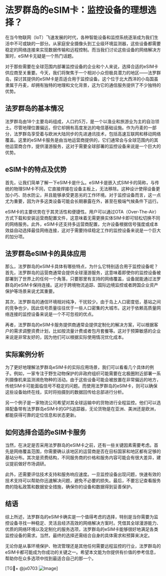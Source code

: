 # 法罗群岛的eSIM卡：监控设备的理想选择？

在当今物联网（IoT）飞速发展的时代，各种智能设备和监控系统逐渐成为我们生活中不可或缺的一部分。从家庭安全摄像头到工业级环境监测器，这些设备都需要稳定的网络连接来实现数据传输和远程控制。而当我们讨论这些设备的网络解决方案时，eSIM卡无疑是一个热门话题。

对于那些需要在全球范围内部署监控设备的企业和个人来说，选择合适的eSIM卡供应商至关重要。今天，我们将聚焦于一个相对小众但极具潜力的地区——法罗群岛，探讨其提供的eSIM卡是否适合用于监控设备。这个位于北大西洋的小岛国虽隶属于丹麦，却拥有独特的地理和文化背景，这为它的通信服务提供了不少独特的优势。

## 法罗群岛的基本情况

法罗群岛由18个主要岛屿组成，人口约5万，是一个以渔业和旅游业为主的自治领土。尽管地理位置偏远，但它却拥有高度发达的电信基础设施。作为丹麦的一部分，法罗群岛享受着与欧洲大陆同步的先进通讯技术，包括高速互联网和移动网络覆盖。这里的eSIM卡服务是由当地运营商提供的，它们通常会与全球范围内的其他运营商合作，提供漫游服务，这对于需要全球部署的监控设备来说是一个巨大的优势。

## eSIM卡的特点及优势

首先，让我们简单了解一下eSIM卡是什么。eSIM卡是嵌入式SIM卡的简称，与传统的物理SIM卡不同，它直接焊接在设备主板上，无法移除。这种设计使得设备更加小巧、防水防尘，并且能够承受更恶劣的工作环境。对于监控设备而言，这一点尤为重要，因为许多这类设备可能会长期暴露在外，甚至在极端气候条件下运行。

eSIM卡的主要优势在于其灵活性和便捷性。用户可以通过OTA（Over-The-Air）方式下载和安装运营商配置文件，这意味着无需更换实体SIM卡即可轻松切换不同的网络服务。此外，eSIM卡还支持多运营商配置，允许设备根据信号强度或成本效益自动选择最佳网络连接，这对于需要持续稳定工作的监控设备来说是一个巨大的加分项。

## 法罗群岛eSIM卡的具体应用

那么，法罗群岛的eSIM卡具体有哪些特点，为什么它特别适合用于监控设备呢？首先，法罗群岛的运营商通常会提供全球漫游服务，这意味着即使你的监控设备被部署到了世界上的任何一个角落，只要那里有支持的网络覆盖，设备就能通过法罗群岛的eSIM卡保持连接。这对于跨境物流追踪、国际边境监控或者跨国企业资产保护等场景来说尤其重要。

其次，法罗群岛的通信环境相对纯净，干扰较少。由于岛上人口密度低，基站之间的竞争也少，因此信号质量往往优于一些人口密集的大城市。这对于依赖高质量网络连接的监控设备来说是一个不可忽视的优点。

再者，法罗群岛的eSIM卡服务提供商通常会提供定制化的解决方案，可以根据客户的需求调整资费计划，比如按流量计费或者包月套餐等。这对于预算敏感的企业来说是非常友好的，因为他们可以根据实际使用情况优化成本。

## 实际案例分析

为了更好地理解法罗群岛eSIM卡的实际应用场景，我们可以看看几个具体的例子。例如，一家专注于野生动物保护的非政府组织可能需要在北极圈附近部署一系列摄像机来监测濒危物种的活动。由于这些设备可能会被放置在非常偏远的地方，传统SIM卡可能面临信号不稳定的问题。而使用法罗群岛的eSIM卡，则可以确保这些设备始终在线，实时将拍摄到的数据回传给总部进行分析。

另一个例子是一家物流公司希望对其全球运输中的货物进行全程监控。他们可以选择配备带有法罗群岛eSIM卡的GPS追踪器，无论货物是在亚洲、美洲还是欧洲，都能获得可靠的定位信息和状态更新。

## 如何选择合适的eSIM卡服务

当然，在决定是否采用法罗群岛的eSIM卡之前，还有一些关键因素需要考虑。首先是网络覆盖范围，你需要确认该地区的运营商是否在目标国家和地区都有足够的基站分布。其次是资费结构，不同服务商的价格和服务内容可能会有很大差异，建议提前做好市场调研。

此外，还需要评估技术支持和服务响应速度。一旦监控设备出现问题，快速有效的技术支持可以帮助你迅速解决问题，避免不必要的损失。最后，不要忘记查看服务商的隐私政策和数据安全措施，确保你的设备和数据得到妥善保护。

## 结语

综上所述，法罗群岛的eSIM卡确实是一个值得考虑的选择，特别是当你需要为监控设备寻找一种稳定、灵活且经济高效的网络解决方案时。凭借其全球漫游能力、优质的网络环境以及定制化的服务选项，法罗群岛的eSIM卡能够很好地满足各类监控设备的需求。当然，最终的选择还需结合自身的具体需求和预算来决定。

无论你是从事环境保护、物流管理还是其他任何需要远程监控的行业，法罗群岛的eSIM卡都可能成为你成功的关键之一。希望本文能为你提供有价值的参考信息，帮助你在众多选项中找到最适合自己的那一个。

[TG💪+ @jx0703 ![Image](https://github.com/user-attachments/assets/dbca1d08-cadb-493c-b0ec-ad6f7a83f270)]